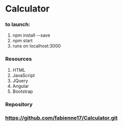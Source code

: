 # Calculator #
### to launch: ###
1. npm install --save
2. npm start
3. runs on localhost:3000

### Resources ###
1. HTML
2. JavaScript
3. JQuery
4. Angular
5. Bootstrap

### Repository ###
### https://github.com/fabienne17/Calculator.git ###